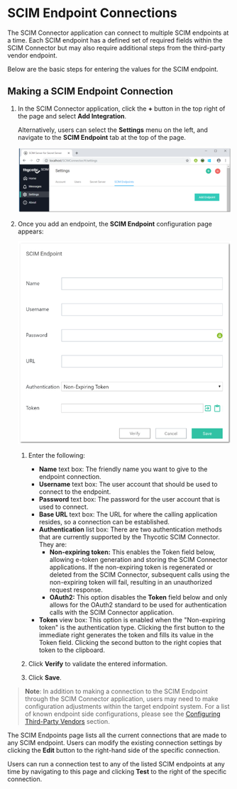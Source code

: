 [title]: # (Endpoint Connections)
[tags]: # (connecting,configuration)
[priority]: # (202)
# SCIM Endpoint Connections

The SCIM Connector application can connect to multiple SCIM endpoints at a time. Each SCIM endpoint has a defined set of required fields within the SCIM Connector but may also require additional steps from the third-party vendor endpoint.

Below are the basic steps for entering the values for the SCIM endpoint.

## Making a SCIM Endpoint Connection

1. In the SCIM Connector application, click the __+__ button in the top right of the page and select __Add Integration__.

   Alternatively, users can select the __Settings__ menu on the left, and navigate to the __SCIM Endpoint__ tab at the top of the page.

   ![endpoint](images/endpoint-1.png "SCIM Endpoints tab under Settings")
1. Once you add an endpoint, the __SCIM Endpoint__ configuration page appears:  

   ![endpoint config](images/endpoint-2.png "SCIM Endpoint configuration page")
   1. Enter the following:

      * __Name__ text box: The friendly name you want to give to the endpoint connection.
      * __Username__ text box: The user account that should be used to connect to the endpoint.
      * __Password__ text box: The password for the user account that is used to connect.
      * __Base URL__ text box: The URL for where the calling application resides, so a connection can be established.
      * __Authentication__ list box: There are two authentication methods that are currently supported by the Thycotic SCIM Connector. They are:
        * __Non-expiring token:__ This enables the Token field below, allowing e-token generation and storing the SCIM Connector applications.  If the non-expiring token is regenerated or deleted from the SCIM Connector, subsequent calls using the non-expiring token will fail, resulting in an unauthorized request response.
        * __OAuth2:__ This option disables the __Token__ field below and only allows for the OAuth2 standard to be used for authentication calls with the SCIM Connector application.
      * __Token__ view box: This option is enabled when the "Non-expiring token" is the authentication type. Clicking the first button to the immediate right generates the token and fills its value in the Token field. Clicking the second button to the right copies that token to the clipboard.
   1. Click __Verify__ to validate the entered information.
   1. Click __Save__.

>**Note**: In addition to making a connection to the SCIM Endpoint through the SCIM Connector application, users may need to make configuration adjustments within the target endpoint system. For a list of known endpoint side configurations, please see the [Configuring Third-Party Vendors](#ConfiguringThird-PartyVendors) section.

The SCIM Endpoints page lists all the current connections that are made to any SCIM endpoint. Users can modify the existing connection settings by clicking the __Edit__ button to the right-hand side of the specific connection.

Users can run a connection test to any of the listed SCIM endpoints at any time by navigating to this page and clicking __Test__ to the right of the specific connection.
